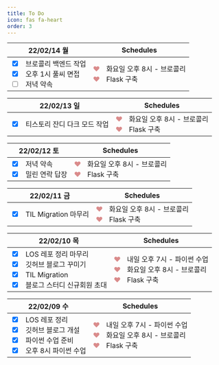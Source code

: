 ```yaml
---
title: To Do
icon: fas fa-heart
order: 3
---
```


<table>
    <thead>
        <tr align=center>
            <th>22/02/14 월</th>
            <th>Schedules</th>
        </tr>
    </thead>
    <tbody>
        <tr>
            <td>
                <input type=checkbox checked>ㅤ브로콜리 백엔드 작업<br>
                <input type=checkbox checked>ㅤ오후 1시 풀씨 면접<br>
                <input type=checkbox>ㅤ저녁 약속
            </td>
            <td>
                <span style="color:rgb(218, 139, 139);">❤</span>ㅤ화요일 오후 8시 - 브로콜리<br>
                <span style="color:rgb(218, 139, 139);">❤</span>ㅤFlask 구축<br>
            </td>
        </tr>
    </tbody>
</table>

<table>
    <thead>
        <tr align=center>
            <th>22/02/13 일</th>
            <th>Schedules</th>
        </tr>
    </thead>
    <tbody>
        <tr>
            <td>
                <input type=checkbox checked>ㅤ티스토리 잔디 다크 모드 작업
            </td>
            <td>
                <span style="color:rgb(218, 139, 139);">❤</span>ㅤ화요일 오후 8시 - 브로콜리<br>
                <span style="color:rgb(218, 139, 139);">❤</span>ㅤFlask 구축<br>
            </td>
        </tr>
    </tbody>
</table>

<table>
    <thead>
        <tr align=center>
            <th>22/02/12 토</th>
            <th>Schedules</th>
        </tr>
    </thead>
    <tbody>
        <tr>
            <td>
                <input type=checkbox checked>ㅤ저녁 약속<br>
                <input type=checkbox checked>ㅤ밀린 연락 답장
            </td>
            <td>
                <span style="color:rgb(218, 139, 139);">❤</span>ㅤ화요일 오후 8시 - 브로콜리<br>
                <span style="color:rgb(218, 139, 139);">❤</span>ㅤFlask 구축<br>
            </td>
        </tr>
    </tbody>
</table>

<table>
    <thead>
        <tr align=center>
            <th>22/02/11 금</th>
            <th>Schedules</th>
        </tr>
    </thead>
    <tbody>
        <tr>
            <td>
                <input type=checkbox checked>ㅤTIL Migration 마무리
            </td>
            <td>
                <span style="color:rgb(218, 139, 139);">❤</span>ㅤ화요일 오후 8시 - 브로콜리<br>
                <span style="color:rgb(218, 139, 139);">❤</span>ㅤFlask 구축<br>
            </td>
        </tr>
    </tbody>
</table>

<table>
    <thead>
        <tr align=center>
            <th>22/02/10 목</th>
            <th>Schedules</th>
        </tr>
    </thead>
    <tbody>
        <tr>
            <td>
                <input type=checkbox checked>ㅤLOS 레포 정리 마무리<br>
                <input type=checkbox checked>ㅤ깃허브 블로그 꾸미기<br>
                <input type=checkbox checked>ㅤTIL Migration<br>
                <input type=checkbox checked>ㅤ블로그 스터디 신규회원 초대<br>
            </td>
            <td>
                <span style="color:rgb(218, 139, 139);">❤</span>ㅤ내일 오후 7시 - 파이썬 수업<br>
                <span style="color:rgb(218, 139, 139);">❤</span>ㅤ화요일 오후 8시 - 브로콜리<br>
                <span style="color:rgb(218, 139, 139);">❤</span>ㅤFlask 구축<br>
            </td>
        </tr>
    </tbody>
</table>

<table>
    <thead>
        <tr align=center>
            <th>22/02/09 수</th>
            <th>Schedules</th>
        </tr>
    </thead>
    <tbody>
        <tr>
            <td>
                <input type=checkbox checked>ㅤLOS 레포 정리<br>
                <input type=checkbox checked>ㅤ깃허브 블로그 개설<br>
                <input type=checkbox checked>ㅤ파이썬 수업 준비<br>
                <input type=checkbox checked>ㅤ오후 8시 파이썬 수업<br>
            </td>
            <td>
                <span style="color:rgb(218, 139, 139);">❤</span>ㅤ내일 오후 7시 - 파이썬 수업<br>
                <span style="color:rgb(218, 139, 139);">❤</span>ㅤ화요일 오후 8시 - 브로콜리<br>
                <span style="color:rgb(218, 139, 139);">❤</span>ㅤFlask 구축 <br>
            </td>
        </tr>
    </tbody>
</table>